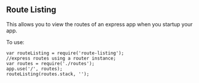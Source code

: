 ## Route Listing

This allows you to view the routes of an express app when you startup your app. 

To use:

```
var routeListing = require('route-listing');
//express routes using a router instance;
var routes = require('./routes');
app.use('/', routes);
routeListing(routes.stack, '');
```